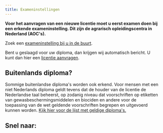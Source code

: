 ```yaml
---
title: Exameninstellingen
---
```


**Voor het aanvragen van een nieuwe licentie moet u eerst examen doen bij een erkende exameninstelling. Dit zijn de agrarisch opleidingscentra in Nederland (AOC's).**

Zoek een [exameninstelling bij u in de buurt](/wat-wij-doen/exameninstellingen/welke-exameninstellingen-zijn-er).

Bent u geslaagd voor uw diploma, dan krijgen wij automatisch bericht. U kunt dan hier een [licentie aanvragen](/licenties/licentie-aanvragen).

## Buitenlands diploma?

Sommige buitenlandse diploma's worden ook erkend. Voor mensen met een niet Nederlands diploma geldt tevens dat de houder van de licentie de Nederlandse taal beheerst, op zodanig niveau dat voorschriften op etiketten van gewasbeschermingsmiddelen en biociden en andere voor de toepassing van de wet geldende voorschriften begrepen en uitgevoerd kunnen worden. [Kijk hier voor de lijst met geldige diploma's.](https://erkenningen.nl/Default.aspx?tabid=150)

## Snel naar:

<link-container>
<link-button link='{"name": "licentie aanvragen","url": "/licenties/licentie-aanvragen"}'></link-button>
<link-button link='{"name": "Zoek exameninstelling","url": "/wat-wij-doen/exameninstellingen/welke-exameninstellingen-zijn-er"}'></link-button>
</link-container>
